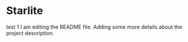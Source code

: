 # Starlite
test 1
I am editing the README file. Adding some more details about the project description.

